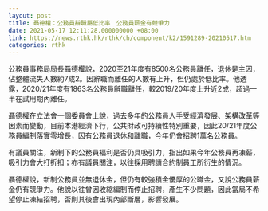 ```yaml
---
layout: post
title: 聶德權：公務員辭職屬低比率　公務員薪金有競爭力
date: 2021-05-17 12:11:28.000000000 +08:00
link: https://news.rthk.hk/rthk/ch/component/k2/1591289-20210517.htm
categories: rthk
---
```


公務員事務局局長聶德權說，2020至21年度有8500名公務員離任，退休是主因，佔整體流失人數約7成2。因辭職而離任的人數有上升，但仍處於低比率。他透露，2020/21年度有1863名公務員辭職離任，較2019/20年度上升近2成，超過一半在試用期內離任。

聶德權在立法會一個委員會上說，過去多年的公務員人手受經濟發展、架構改革等因素而變動，目前本港經濟下行，公共財政可持續性特別重要，因此20/21年度公務員編制落實零增長，因有公務員退休和離職，今年仍會招聘1萬名公務員。

有議員關注，新制下的公務員褔利是否仍具吸引力，指出如果今年公務員再凍薪，吸引力會大打折扣；亦有議員關注，以往採用聘請合約制員工所衍生的情況。

聶德權說，新制公務員並無退休金，但仍有較強積金優厚的公職金，又說公務員薪金仍有競爭力。他說以往曾因收縮編制而停止招聘，產生不少問題，因此當局不希望停止凍結招聘，否則其後會出現內部斷層，影響發展。
